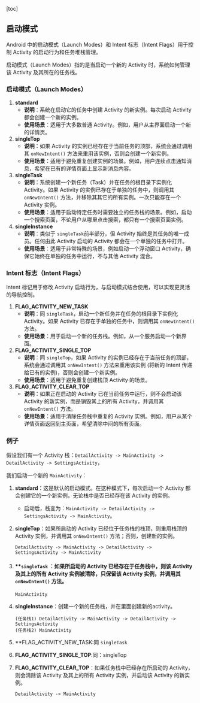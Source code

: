 [toc]

## 启动模式

Android 中的启动模式（Launch Modes）和 Intent 标志（Intent Flags）用于控制 Activity 的启动行为和任务堆栈管理。

启动模式（Launch Modes）指的是当启动一个新的 Activity 时，系统如何管理该 Activity 及其所在的任务栈。



### 启动模式（Launch Modes）

1. **standard**
   - **说明**：系统在启动它的任务中创建 Activity 的新实例。每次启动 Activity 都会创建一个新的实例。
   - **使用场景**：适用于大多数普通 Activity。例如，用户从主界面启动一个新的详情页。
2. **singleTop**
   - **说明**：如果 Activity 的实例已经存在于当前任务的顶部，系统会通过调用其 `onNewIntent()` 方法来重用该实例，否则会创建一个新实例。
   - **使用场景**：适用于避免重复创建实例的场景。例如，用户连续点击通知消息，希望在已有的详情页面上显示新消息内容。
3. **singleTask**
   - **说明**：系统创建一个新任务（Task）并在任务的根目录下实例化 Activity。如果 Activity 的实例已存在于单独的任务中，则调用其 `onNewIntent()` 方法，并移除其其它的所有实例。一次只能存在一个 Activity 实例。
   - **使用场景**：适用于启动特定任务时需要独立的任务栈的场景。例如，启动一个搜索页面，不论用户从哪里点击搜索，都只有一个搜索页面实例。
4. **singleInstance**
   - **说明**：类似于 `singleTask`前半部分，但 Activity 始终是其任务的唯一成员。任何由此 Activity 启动的 Activity 都会在一个单独的任务中打开。
   - **使用场景**：适用于非常特殊的场景，例如启动一个浮动窗口 Activity，确保它始终在单独的任务中运行，不与其他 Activity 混合。

### Intent 标志（Intent Flags）

Intent 标记用于修改 Activity 启动行为，与启动模式结合使用，可以实现更灵活的导航控制。

1. **FLAG_ACTIVITY_NEW_TASK**
   - **说明**：同 `singleTask`，启动一个新任务并在任务的根目录下实例化 Activity。如果 Activity 已存在于单独的任务中，则调用其 `onNewIntent()` 方法。
   - **使用场景**：用于启动一个新的任务栈。例如，从一个服务启动一个新界面。
2. **FLAG_ACTIVITY_SINGLE_TOP**
   - **说明**：同 `singleTop`，如果 Activity 的实例已经存在于当前任务的顶部，系统会通过调用其 `onNewIntent()` 方法来重用该实例 (将新的 Intent 传递给已有的实例)，否则会创建一个新实例。
   - **使用场景**：适用于避免重复创建栈顶 Activity 的场景。
3. **FLAG_ACTIVITY_CLEAR_TOP**
   - **说明**：如果正在启动的 Activity 已在当前任务中运行，则不会启动该 Activity 的新实例，而是销毁其上的所有 Activity，并调用其 `onNewIntent()` 方法。
   - **使用场景**：适用于清除任务栈中重复的 Activity 实例。例如，用户从某个详情页面返回到主页面，希望清除中间的所有页面。

### 例子

假设我们有一个 Activity 栈：`DetailActivity -> MainActivity -> DetailActivity -> SettingsActivity`，

我们启动一个新的 `MainActivity`：

1. **standard**：这是默认的启动模式。在这种模式下，每次启动一个 Activity 都会创建它的一个新实例，无论栈中是否已经存在该 Activity 的实例。

   - 启动后，栈变为：`MainActivity -> DetailActivity -> SettingsActivity -> MainActivity`。

2. **singleTop**：如果所启动的 Activity 已经位于任务栈的栈顶，则重用栈顶的 Activity 实例，并调用其 `onNewIntent()` 方法；否则，创建新的实例。

   ```
   DetailActivity -> MainActivity -> DetailActivity -> SettingsActivity -> MainActivity
   ```

3. #### **`singleTask` ：如果所启动的 Activity 已经存在于任务栈中，则该 Activity 及其上的所有 Activity 实例被清除，只保留该 Activity 实例，并调用其 `onNewIntent()` 方法。

   ```
   MainActivity
   ```

4. **singleInstance**：创建一个新的任务栈，并在里面创建新的activity。

   ```
   (任务栈1) DetailActivity -> MainActivity -> DetailActivity -> SettingsActivity
   (任务栈2) MainActivity
   ```

5. **FLAG_ACTIVITY_NEW_TASK:同 `singleTask`

6. **FLAG_ACTIVITY_SINGLE_TOP**:同：singleTop

7. **FLAG_ACTIVITY_CLEAR_TOP**：如果任务栈中已经存在所启动的 Activity，则会清除该 Activity 及其上的所有 Activity 实例，并启动该 Activity 的新实例。

   ```
   DetailActivity -> MainActivity
   ```

   

